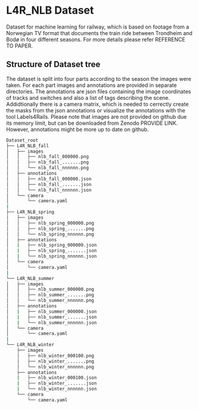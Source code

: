 # L4R_NLB Dataset
Dataset for machine learning for railway, which is based on footage from a Norwegian TV format that documents the train ride between Trondheim and Bodø in four different seasons. For more details please refer REFERENCE TO PAPER.

## Structure of Dataset tree
The dataset is split into four parts according to the season the images were taken. For each part images and annotations are provided in separate directories. The annotations are json files containing the image coordinates of tracks and switches and also a list of tags describing the scene. Addidtionally there is a camera matrix, which is needed to cerrectly create the masks from the json annotations or visualize the annotations with the tool Labels4Rails. Please note that images are not provided on github due its memory limit, but can be downloaded from Zenodo PROVIDE LINK. However, annotations might be more up to date on github.

```bash
Dataset_root
├── L4R_NLB_fall
│   ├── images
│   │   ├── nlb_fall_000000.png
│   │   ├── nlb_fall_.......png
│   │   └── nlb_fall_nnnnnn.png
│   ├── annotations
│   │   ├── nlb_fall_000000.json
│   │   ├── nlb_fall_.......json
│   │   └── nlb_fall_nnnnnn.json
│   └── camera
│       └── camera.yaml
|
├── L4R_NLB_spring
│   ├── images
│   │   ├── nlb_spring_000000.png
│   │   ├── nlb_spring_.......png
│   │   └── nlb_spring_nnnnnn.png
│   ├── annotations
│   |   ├── nlb_spring_000000.json
│   |   ├── nlb_spring_.......json
│   |   └── nlb_spring_nnnnnn.json
│   └── camera
│       └── camera.yaml
|
└── L4R_NLB_summer
│   ├── images
│   │   ├── nlb_summer_000000.png
│   │   ├── nlb_summer_.......png
│   │   └── nlb_summer_nnnnnn.png
│   ├── annotations
│   |   ├── nlb_summer_000000.json
│   |   ├── nlb_summer_.......json
│   |   └── nlb_summer_nnnnnn.json
│   └── camera
│       └── camera.yaml
|
└── L4R_NLB_winter
    ├── images
    │   ├── nlb_winter_000100.png
    │   ├── nlb_winter_.......png
    │   └── nlb_winter_nnnnnn.png
    ├── annotations
    |   ├── nlb_winter_000100.json
    |   ├── nlb_winter_.......json
    |   └── nlb_winter_nnnnnn.json
    └── camera
        └── camera.yaml
```

